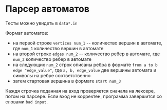 # Парсер автоматов

Тесты можно увидеть в `data*.in`

Формат автоматов:
* на первой строке `vertices num_1` -- количество вершин в автомате, где `num_1` количество вершин в автомате
* на второй строке `edges num_2` -- количество ребер в автомате, где `num_2` количество ребер в автомате
* на следующих `num_2` строк описаны ребра в формате `from a to b edge "edge_value"`, где `a, b, edge_value` две вершины автомата и символы на ребре соответственно
* затем стартовая вершина в формате `start num_3`

Каждя строчка поданная на вход проверяется сначала на лексере, потом на парсере. 
Если вход не корректен, программа завершится со словами `bad input`.